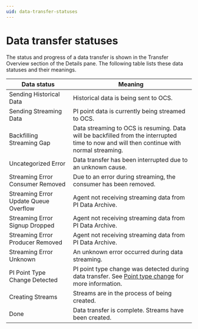 ```yaml
---
uid: data-transfer-statuses
---
```


# Data transfer statuses

The status and progress of a data transfer is shown in the Transfer Overview section of the Details pane. The following table lists these data statuses and their meanings.

|Data status | Meaning|
|---------|-----------|
| Sending Historical Data | Historical data is being sent to OCS. |
| Sending Streaming Data | PI point data is currently being streamed to OCS. |
| Backfilling Streaming Gap | Data streaming to OCS is resuming. Data will be backfilled from the interrupted time to now and will then continue with normal streaming.|
| Uncategorized Error  | Data transfer has been interrupted due to an unknown cause.|
| Streaming Error Consumer Removed | Due to an error during streaming, the consumer has been removed. |
| Streaming Error Update Queue Overflow | Agent not receiving streaming data from PI Data Archive.|
| Streaming Error Signup Dropped | Agent not receiving streaming data from PI Data Archive.|
| Streaming Error Producer Removed | Agent not receiving streaming data from PI Data Archive.|
| Streaming Error Unknown | An unknown error occurred during data streaming.|
| PI Point Type Change Detected | PI point type change was detected during data transfer. See [Point type change](xref:pi-point-change) for more information.|
| Creating Streams | Streams are in the process of being created.|
| Done | Data transfer is complete. Streams have been created.|
